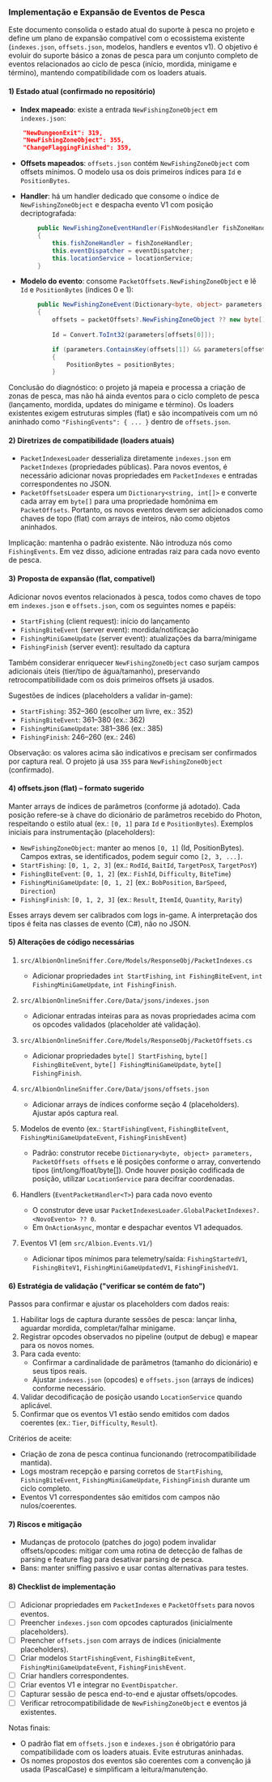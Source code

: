 ### Implementação e Expansão de Eventos de Pesca

Este documento consolida o estado atual do suporte à pesca no projeto e define um plano de expansão compatível com o ecossistema existente (`indexes.json`, `offsets.json`, modelos, handlers e eventos v1). O objetivo é evoluir do suporte básico a zonas de pesca para um conjunto completo de eventos relacionados ao ciclo de pesca (início, mordida, minigame e término), mantendo compatibilidade com os loaders atuais.

#### 1) Estado atual (confirmado no repositório)

- **Index mapeado**: existe a entrada `NewFishingZoneObject` em `indexes.json`:

```18:20:src/AlbionOnlineSniffer.Core/Data/jsons/indexes.json
    "NewDungeonExit": 319,
    "NewFishingZoneObject": 355,
    "ChangeFlaggingFinished": 359,
```

- **Offsets mapeados**: `offsets.json` contém `NewFishingZoneObject` com offsets mínimos. O modelo usa os dois primeiros índices para `Id` e `PositionBytes`.

- **Handler**: há um handler dedicado que consome o índice de `NewFishingZoneObject` e despacha evento V1 com posição decriptografada:

```16:21:src/AlbionOnlineSniffer.Core/Handlers/NewFishingZoneEventHandler.cs
        public NewFishingZoneEventHandler(FishNodesHandler fishZoneHandler, EventDispatcher eventDispatcher, LocationService locationService) : base(PacketIndexesLoader.GlobalPacketIndexes?.NewFishingZoneObject ?? 0)
        {
            this.fishZoneHandler = fishZoneHandler;
            this.eventDispatcher = eventDispatcher;
            this.locationService = locationService;
        }
```

- **Modelo do evento**: consome `PacketOffsets.NewFishingZoneObject` e lê `Id` e `PositionBytes` (índices 0 e 1):

```13:21:src/AlbionOnlineSniffer.Core/Models/Events/NewFishingZoneEvent.cs
        public NewFishingZoneEvent(Dictionary<byte, object> parameters, PacketOffsets packetOffsets) : base(parameters)
        {
            offsets = packetOffsets?.NewFishingZoneObject ?? new byte[] { 0, 1 };
            
            Id = Convert.ToInt32(parameters[offsets[0]]);

            if (parameters.ContainsKey(offsets[1]) && parameters[offsets[1]] is byte[] positionBytes)
            {
                PositionBytes = positionBytes;
            }
```

Conclusão do diagnóstico: o projeto já mapeia e processa a criação de zonas de pesca, mas não há ainda eventos para o ciclo completo de pesca (lançamento, mordida, updates do minigame e término). Os loaders existentes exigem estruturas simples (flat) e são incompatíveis com um nó aninhado como `"FishingEvents": { ... }` dentro de `offsets.json`.

#### 2) Diretrizes de compatibilidade (loaders atuais)

- `PacketIndexesLoader` desserializa diretamente `indexes.json` em `PacketIndexes` (propriedades públicas). Para novos eventos, é necessário adicionar novas propriedades em `PacketIndexes` e entradas correspondentes no JSON.
- `PacketOffsetsLoader` espera um `Dictionary<string, int[]>` e converte cada array em `byte[]` para uma propriedade homônima em `PacketOffsets`. Portanto, os novos eventos devem ser adicionados como chaves de topo (flat) com arrays de inteiros, não como objetos aninhados.

Implicação: mantenha o padrão existente. Não introduza nós como `FishingEvents`. Em vez disso, adicione entradas raiz para cada novo evento de pesca.

#### 3) Proposta de expansão (flat, compatível)

Adicionar novos eventos relacionados à pesca, todos como chaves de topo em `indexes.json` e `offsets.json`, com os seguintes nomes e papéis:

- `StartFishing` (client request): início do lançamento
- `FishingBiteEvent` (server event): mordida/notificação
- `FishingMiniGameUpdate` (server event): atualizações da barra/minigame
- `FishingFinish` (server event): resultado da captura

Também considerar enriquecer `NewFishingZoneObject` caso surjam campos adicionais úteis (tier/tipo de água/tamanho), preservando retrocompatibilidade com os dois primeiros offsets já usados.

Sugestões de índices (placeholders a validar in-game):

- `StartFishing`: 352–360 (escolher um livre, ex.: 352)
- `FishingBiteEvent`: 361–380 (ex.: 362)
- `FishingMiniGameUpdate`: 381–386 (ex.: 385)
- `FishingFinish`: 246–260 (ex.: 246)

Observação: os valores acima são indicativos e precisam ser confirmados por captura real. O projeto já usa `355` para `NewFishingZoneObject` (confirmado).

#### 4) offsets.json (flat) – formato sugerido

Manter arrays de índices de parâmetros (conforme já adotado). Cada posição refere-se à chave do dicionário de parâmetros recebido do Photon, respeitando o estilo atual (ex.: `[0, 1]` para `Id` e `PositionBytes`). Exemplos iniciais para instrumentação (placeholders):

- `NewFishingZoneObject`: manter ao menos `[0, 1]` (Id, PositionBytes). Campos extras, se identificados, podem seguir como `[2, 3, ...]`.
- `StartFishing`: `[0, 1, 2, 3]` (ex.: `RodId`, `BaitId`, `TargetPosX`, `TargetPosY`)
- `FishingBiteEvent`: `[0, 1, 2]` (ex.: `FishId`, `Difficulty`, `BiteTime`)
- `FishingMiniGameUpdate`: `[0, 1, 2]` (ex.: `BobPosition`, `BarSpeed`, `Direction`)
- `FishingFinish`: `[0, 1, 2, 3]` (ex.: `Result`, `ItemId`, `Quantity`, `Rarity`)

Esses arrays devem ser calibrados com logs in-game. A interpretação dos tipos é feita nas classes de evento (C#), não no JSON.

#### 5) Alterações de código necessárias

1. `src/AlbionOnlineSniffer.Core/Models/ResponseObj/PacketIndexes.cs`
   - Adicionar propriedades `int StartFishing`, `int FishingBiteEvent`, `int FishingMiniGameUpdate`, `int FishingFinish`.

2. `src/AlbionOnlineSniffer.Core/Data/jsons/indexes.json`
   - Adicionar entradas inteiras para as novas propriedades acima com os opcodes validados (placeholder até validação).

3. `src/AlbionOnlineSniffer.Core/Models/ResponseObj/PacketOffsets.cs`
   - Adicionar propriedades `byte[] StartFishing`, `byte[] FishingBiteEvent`, `byte[] FishingMiniGameUpdate`, `byte[] FishingFinish`.

4. `src/AlbionOnlineSniffer.Core/Data/jsons/offsets.json`
   - Adicionar arrays de índices conforme seção 4 (placeholders). Ajustar após captura real.

5. Modelos de evento (ex.: `StartFishingEvent`, `FishingBiteEvent`, `FishingMiniGameUpdateEvent`, `FishingFinishEvent`)
   - Padrão: construtor recebe `Dictionary<byte, object> parameters, PacketOffsets offsets` e lê posições conforme o array, convertendo tipos (int/long/float/byte[]). Onde houver posição codificada de posição, utilizar `LocationService` para decifrar coordenadas.

6. Handlers (`EventPacketHandler<T>`) para cada novo evento
   - O construtor deve usar `PacketIndexesLoader.GlobalPacketIndexes?.<NovoEvento> ?? 0`.
   - Em `OnActionAsync`, montar e despachar eventos V1 adequados.

7. Eventos V1 (em `src/Albion.Events.V1/`)
   - Adicionar tipos mínimos para telemetry/saída: `FishingStartedV1`, `FishingBiteV1`, `FishingMiniGameUpdatedV1`, `FishingFinishedV1`.

#### 6) Estratégia de validação ("verificar se contém de fato")

Passos para confirmar e ajustar os placeholders com dados reais:

1. Habilitar logs de captura durante sessões de pesca: lançar linha, aguardar mordida, completar/falhar minigame.
2. Registrar opcodes observados no pipeline (output de debug) e mapear para os novos nomes.
3. Para cada evento:
   - Confirmar a cardinalidade de parâmetros (tamanho do dicionário) e seus tipos reais.
   - Ajustar `indexes.json` (opcodes) e `offsets.json` (arrays de índices) conforme necessário.
4. Validar decodificação de posição usando `LocationService` quando aplicável.
5. Confirmar que os eventos V1 estão sendo emitidos com dados coerentes (ex.: `Tier`, `Difficulty`, `Result`).

Critérios de aceite:

- Criação de zona de pesca continua funcionando (retrocompatibilidade mantida).
- Logs mostram recepção e parsing corretos de `StartFishing`, `FishingBiteEvent`, `FishingMiniGameUpdate`, `FishingFinish` durante um ciclo completo.
- Eventos V1 correspondentes são emitidos com campos não nulos/coerentes.

#### 7) Riscos e mitigação

- Mudanças de protocolo (patches do jogo) podem invalidar offsets/opcodes: mitigar com uma rotina de detecção de falhas de parsing e feature flag para desativar parsing de pesca.
- Bans: manter sniffing passivo e usar contas alternativas para testes.

#### 8) Checklist de implementação

- [ ] Adicionar propriedades em `PacketIndexes` e `PacketOffsets` para novos eventos.
- [ ] Preencher `indexes.json` com opcodes capturados (inicialmente placeholders).
- [ ] Preencher `offsets.json` com arrays de índices (inicialmente placeholders).
- [ ] Criar modelos `StartFishingEvent`, `FishingBiteEvent`, `FishingMiniGameUpdateEvent`, `FishingFinishEvent`.
- [ ] Criar handlers correspondentes.
- [ ] Criar eventos V1 e integrar no `EventDispatcher`.
- [ ] Capturar sessão de pesca end-to-end e ajustar offsets/opcodes.
- [ ] Verificar retrocompatibilidade de `NewFishingZoneObject` e eventos já existentes.

Notas finais:

- O padrão flat em `offsets.json` e `indexes.json` é obrigatório para compatibilidade com os loaders atuais. Evite estruturas aninhadas.
- Os nomes propostos dos eventos são coerentes com a convenção já usada (PascalCase) e simplificam a leitura/manutenção.


